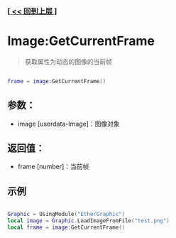 ### [[ << 回到上层 ]](README.md)

# Image:GetCurrentFrame

> 获取属性为动态的图像的当前帧

```lua

frame = image:GetCurrentFrame()

```

## 参数：

+ image [userdata-Image]：图像对象

## 返回值：

+ frame [number]：当前帧

## 示例

```lua

Graphic = UsingModule("EtherGraphic")
local image = Graphic.LoadImageFromFile("test.png")
local frame = image:GetCurrentFrame()

```